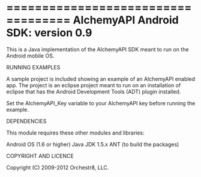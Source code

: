 ===================================
AlchemyAPI Android SDK: version 0.9
===================================

This is a Java implementation of the AlchemyAPI SDK meant to run on
the Android mobile OS.


RUNNING EXAMPLES

A sample project is included showing an example of an AlchemyAPI enabled
app.  The project is an eclipse project meant to run on an installation of
eclipse that has the Android Development Tools (ADT) plugin installed.

Set the AlchemyAPI_Key variable to your AlchemyAPI key before running the
example.


DEPENDENCIES

This module requires these other modules and libraries:

  Android OS (1.6 or higher)
  Java JDK 1.5.x
  ANT (to build the packages)


COPYRIGHT AND LICENCE

Copyright (C) 2009-2012 Orchestr8, LLC.




